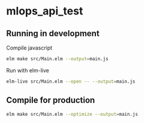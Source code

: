 # mlops_api_test

## Running in development

Compile javascript

```bash
elm make src/Main.elm --output=main.js
```

Run with elm-live

```bash
elm-live src/Main.elm --open -- --output=main.js
```

## Compile for production

```bash
elm make src/Main.elm --optimize --output=main.js
```
